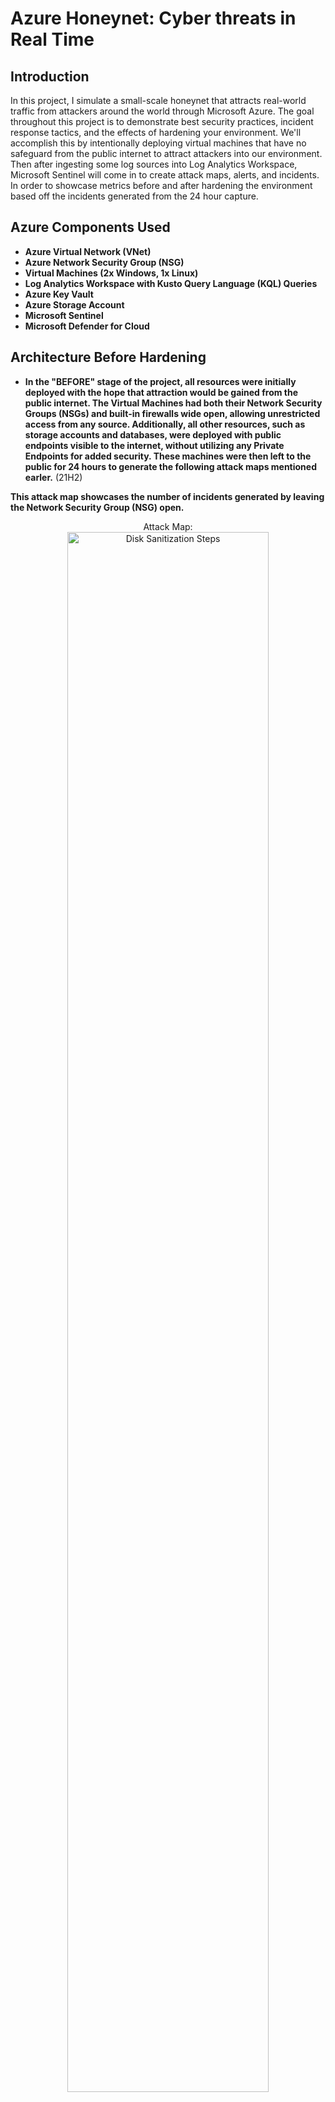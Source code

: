 <h1>Azure Honeynet: Cyber threats in Real Time</h1>



<h2>Introduction</h2>
In this project, I simulate a small-scale honeynet that attracts real-world traffic from attackers around the world through Microsoft Azure. The goal throughout this project is to demonstrate best security practices, incident response tactics, and the effects of hardening your environment. We'll accomplish this by intentionally deploying virtual machines that have no safeguard from the public internet to attract attackers into our environment. Then after ingesting some log sources into Log Analytics Workspace, Microsoft Sentinel will come in to create attack maps, alerts, and incidents. In order to showcase metrics before and after hardening the environment based off the incidents generated from the 24 hour capture.
<br />


<h2>Azure Components Used</h2>

- <b>Azure Virtual Network (VNet)</b> 
- <b>Azure Network Security Group (NSG)</b>
- <b>Virtual Machines (2x Windows, 1x Linux)</b>
- <b>Log Analytics Workspace with Kusto Query Language (KQL) Queries</b>
- <b>Azure Key Vault</b>
- <b>Azure Storage Account</b>
- <b>Microsoft Sentinel</b>
- <b>Microsoft Defender for Cloud</b>

<h2>Architecture Before Hardening </h2>

- <b>In the "BEFORE" stage of the project, all resources were initially deployed with the hope that attraction would be gained from the public internet. The Virtual Machines had both their Network Security Groups (NSGs) and built-in firewalls wide open, allowing unrestricted access from any source. Additionally, all other resources, such as storage accounts and databases, were deployed with public endpoints visible to the internet, without utilizing any Private Endpoints for added security. These machines were then left to the public for 24 hours to generate the following attack maps mentioned earler.</b> (21H2)

<b>This attack map showcases the number of incidents generated by leaving the Network Security Group (NSG) open.</b> 


<p align="center">
Attack Map: <br/>
 
<img src="https://i.imgur.com/PN0ArE4.png" height="80%" width="80%" alt="Disk Sanitization Steps"/>
<br />
<br />
This attack map highlights the incidents for syslog authentication failures experienced by the Linux server.:  <br/>
<img src="https://i.imgur.com/N8rio0r.png" height="80%" width="80%" alt="Disk Sanitization Steps"/>
<br />
<br />
This attack map showcases RDP and SMB failures against the Window machine: <br/>
<img src="https://i.imgur.com/izaypM0.png" height="80%" width="80%" alt="Disk Sanitization Steps"/>
<br />
<br />
This attack map showcases failures against the MSSQL server.:  <br/>
<img src="https://i.imgur.com/OD1TipR.png" height="80%" width="80%" alt="Disk Sanitization Steps"/>
<br />
<br />
<h2>After Hardening Measures and Security Controls</h2>
<b>In the "AFTER" stage, based off the incidents created from the "Before" 24 hour capture, I implemented hardening measures and security controls to improve the environment's security from attackers.
These improvements included:</b>

- <b>Network Security Groups (NSGs): I hardened the NSGs by only allowing my own public IP address to come thrugh otherwise all other traffic would be blocked by the new parameteres created.</b>
- <b>Built-in Firewalls: In my virtual machines I configured the built-in firewalls so that it would deny access from unauthorized users.</b>
- <b>Private Endpoints: For other Azure resources, I replaced the public endpoints with Private Endpoints. This ensured that access to sensitive resources, such as storage accounts and databases, was limited to only the virtual network.</b> 

<h2>Metrics Before Hardening / Security Controls</h2>

<b>The following table shows the metrics we measured in our insecure environment for 24 hours:</b> 

<b>Start Time 2023-11-10 09:15 AM</b> 

<b>Start Time 2023-11-11 09:30 AM:</b> 



Before Stats:  <br/>
<img src="https://i.imgur.com/s7AtaYj.png" height="80%" width="80%" alt="Disk Sanitization Steps"/>
<br />
<br />
Sanitization complete:  <br/>
<img src="https://i.imgur.com/K71yaM2.png" height="80%" width="80%" alt="Disk Sanitization Steps"/>
<br />
<br />
Observe the wiped disk:  <br/>
<img src="https://i.imgur.com/AeZkvFQ.png" height="80%" width="80%" alt="Disk Sanitization Steps"/>
</p>

<!--
 ```diff
- text in red
+ text in green
! text in orange
# text in gray
@@ text in purple (and bold)@@
```
--!>
